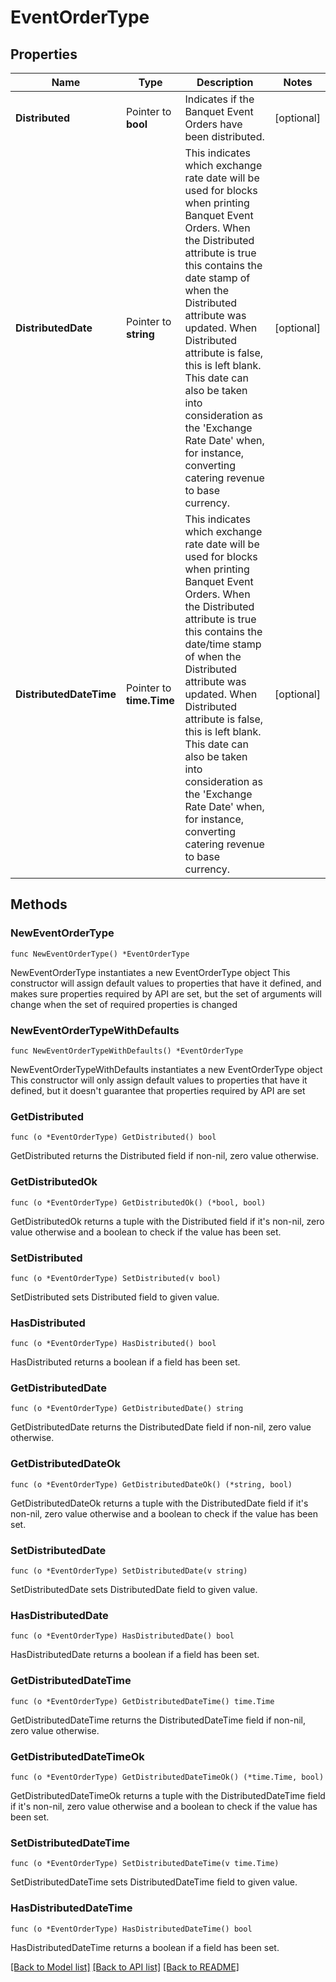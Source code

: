 # EventOrderType

## Properties

Name | Type | Description | Notes
------------ | ------------- | ------------- | -------------
**Distributed** | Pointer to **bool** | Indicates if the Banquet Event Orders have been distributed. | [optional] 
**DistributedDate** | Pointer to **string** | This indicates which exchange rate date will be used for blocks when printing Banquet Event Orders. When the Distributed attribute is true this contains the date stamp of when the Distributed attribute was updated. When Distributed attribute is false, this is left blank. This date can also be taken into consideration as the &#39;Exchange Rate Date&#39; when, for instance, converting catering revenue to base currency. | [optional] 
**DistributedDateTime** | Pointer to **time.Time** | This indicates which exchange rate date will be used for blocks when printing Banquet Event Orders. When the Distributed attribute is true this contains the date/time stamp of when the Distributed attribute was updated. When Distributed attribute is false, this is left blank. This date can also be taken into consideration as the &#39;Exchange Rate Date&#39; when, for instance, converting catering revenue to base currency. | [optional] 

## Methods

### NewEventOrderType

`func NewEventOrderType() *EventOrderType`

NewEventOrderType instantiates a new EventOrderType object
This constructor will assign default values to properties that have it defined,
and makes sure properties required by API are set, but the set of arguments
will change when the set of required properties is changed

### NewEventOrderTypeWithDefaults

`func NewEventOrderTypeWithDefaults() *EventOrderType`

NewEventOrderTypeWithDefaults instantiates a new EventOrderType object
This constructor will only assign default values to properties that have it defined,
but it doesn't guarantee that properties required by API are set

### GetDistributed

`func (o *EventOrderType) GetDistributed() bool`

GetDistributed returns the Distributed field if non-nil, zero value otherwise.

### GetDistributedOk

`func (o *EventOrderType) GetDistributedOk() (*bool, bool)`

GetDistributedOk returns a tuple with the Distributed field if it's non-nil, zero value otherwise
and a boolean to check if the value has been set.

### SetDistributed

`func (o *EventOrderType) SetDistributed(v bool)`

SetDistributed sets Distributed field to given value.

### HasDistributed

`func (o *EventOrderType) HasDistributed() bool`

HasDistributed returns a boolean if a field has been set.

### GetDistributedDate

`func (o *EventOrderType) GetDistributedDate() string`

GetDistributedDate returns the DistributedDate field if non-nil, zero value otherwise.

### GetDistributedDateOk

`func (o *EventOrderType) GetDistributedDateOk() (*string, bool)`

GetDistributedDateOk returns a tuple with the DistributedDate field if it's non-nil, zero value otherwise
and a boolean to check if the value has been set.

### SetDistributedDate

`func (o *EventOrderType) SetDistributedDate(v string)`

SetDistributedDate sets DistributedDate field to given value.

### HasDistributedDate

`func (o *EventOrderType) HasDistributedDate() bool`

HasDistributedDate returns a boolean if a field has been set.

### GetDistributedDateTime

`func (o *EventOrderType) GetDistributedDateTime() time.Time`

GetDistributedDateTime returns the DistributedDateTime field if non-nil, zero value otherwise.

### GetDistributedDateTimeOk

`func (o *EventOrderType) GetDistributedDateTimeOk() (*time.Time, bool)`

GetDistributedDateTimeOk returns a tuple with the DistributedDateTime field if it's non-nil, zero value otherwise
and a boolean to check if the value has been set.

### SetDistributedDateTime

`func (o *EventOrderType) SetDistributedDateTime(v time.Time)`

SetDistributedDateTime sets DistributedDateTime field to given value.

### HasDistributedDateTime

`func (o *EventOrderType) HasDistributedDateTime() bool`

HasDistributedDateTime returns a boolean if a field has been set.


[[Back to Model list]](../README.md#documentation-for-models) [[Back to API list]](../README.md#documentation-for-api-endpoints) [[Back to README]](../README.md)


